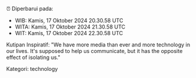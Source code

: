 ⏰ Diperbarui pada:
- WIB: Kamis, 17 Oktober 2024 20.30.58 UTC
- WITA: Kamis, 17 Oktober 2024 21.30.58 UTC
- WIT: Kamis, 17 Oktober 2024 22.30.58 UTC

Kutipan Inspiratif:
"We have more media than ever and more technology in our lives. It's supposed to help us communicate, but it has the opposite effect of isolating us."


Kategori: technology

